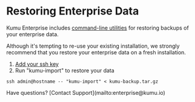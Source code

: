 # Restoring Enterprise Data

Kumu Enterprise includes [command-line utilities][cmd] for restoring backups of
your enterprise data.

Although it's tempting to re-use your existing installation, we strongly
recommend that you restore your enterprise data on a fresh installation.

1. [Add your ssh key][ssh]
1. Run "kumu-import" to restore your data
```
ssh admin@hostname -- "kumu-import" < kumu-backup.tar.gz
```

<footer class="page-footer">
  <div class="next">Have questions? [Contact Support](mailto:enterprise@kumu.io)</div>
</footer>

[cmd]: /enterprise/command-line-utilities.html
[ssh]: /enterprise/ssh-access.html
[upgrade]: /enterprise/upgrading.html

